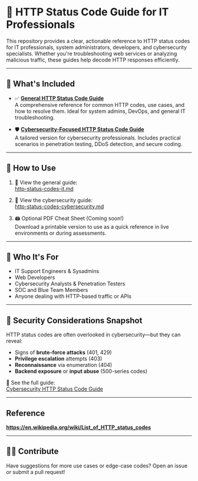 # 📘 HTTP Status Code Guide for IT Professionals

This repository provides a clear, actionable reference to HTTP status codes for IT professionals, system administrators, developers, and cybersecurity specialists. Whether you're troubleshooting web services or analyzing malicious traffic, these guides help decode HTTP responses efficiently.

---

## 📂 What's Included

- ✅ **[General HTTP Status Code Guide](./http-status-codes-it.md)**  
  A comprehensive reference for common HTTP codes, use cases, and how to resolve them. Ideal for system admins, DevOps, and general IT troubleshooting.

- 🛡️ **[Cybersecurity-Focused HTTP Status Code Guide](./http-status-codes-cybersecurity.md)**  
  A tailored version for cybersecurity professionals. Includes practical scenarios in penetration testing, DDoS detection, and secure coding.

---

## 🚀 How to Use

1. 📄 View the general guide:  
   [http-status-codes-it.md](./http-status-codes-it.md)

2. 🔐 View the cybersecurity guide:  
   [http-status-codes-cybersecurity.md](./http-status-codes-cybersecurity.md)

3. 🖨️ Optional PDF Cheat Sheet (Coming soon!)  
   Download a printable version to use as a quick reference in live environments or during assessments.

---

## 🎯 Who It's For

- IT Support Engineers & Sysadmins
- Web Developers
- Cybersecurity Analysts & Penetration Testers
- SOC and Blue Team Members
- Anyone dealing with HTTP-based traffic or APIs

---

## 🔐 Security Considerations Snapshot

HTTP status codes are often overlooked in cybersecurity—but they can reveal:
- Signs of **brute-force attacks** (401, 429)
- **Privilege escalation** attempts (403)
- **Reconnaissance** via enumeration (404)
- **Backend exposure** or **input abuse** (500-series codes)

🔗 See the full guide:  
[Cybersecurity HTTP Status Code Guide](./http-status-codes-cybersecurity.md)

---

## Reference 

**https://en.wikipedia.org/wiki/List_of_HTTP_status_codes**

---

## 🙋‍♀️ Contribute

Have suggestions for more use cases or edge-case codes? Open an issue or submit a pull request!
